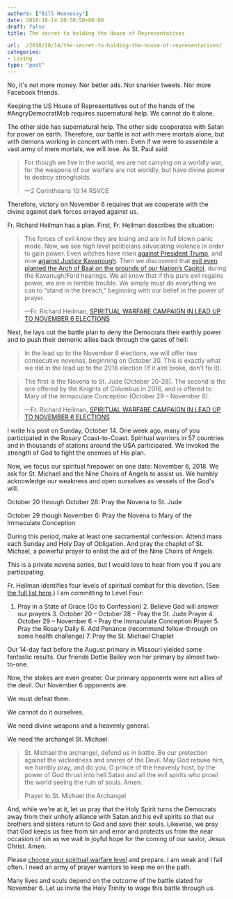```yaml
---
authors: ["Bill Hennessy"]
date: 2018-10-14 20:50:58+00:00
draft: false
title: The secret to holding the House of Representatives

url:  /2018/10/14/the-secret-to-holding-the-house-of-representatives/
categories:
- Living
type: "post"
---
```





No, it's not more money. Nor better ads. Nor snarkier tweets. Nor more Facebook friends. 







Keeping the US House of Representatives out of the hands of the #AngryDemocratMob requires supernatural help. We cannot do it alone.







The other side has supernatural help. The other side cooperates with Satan for power on earth. Therefore, our battle is not with mere mortals alone, but with demons working in concert with men. Even if we were to assemble a vast army of mere mortals, we will lose. As St. Paul said:







> For though we live in the world, we are not carrying on a worldly war, for the weapons of our warfare are not worldly, but have divine power to destroy strongholds.
> 
> —2 Corintheans 10:14 RSVCE







Therefore, victory on November 6 requires that we cooperate with the divine against dark forces arrayed against us. 







Fr. Richard Heilman has a plan. First, Fr. Heilman describes the situation:







> The forces of evil know they are losing and are in full blown panic mode. Now, we see high level politicians advocating violence in order to gain power. Even witches have risen [against President Trump](https://www.romancatholicman.com/saint-patricks-lorica-protection-president-trump/), and now [against Justice Kavanough](https://www1.cbn.com/cbnnews/us/2018/october/witches-launching-a-ritual-to-hex-brett-kavanaugh-still-working-to-bindtrump). Then we discovered that [evil even planted the Arch of Baal on the grounds of our Nation’s Capitol](https://www.youtube.com/watch?v=BnCGN7ZlPTM), during the Kavanugh/Ford hearings. We all know that if this pure evil regains power, we are in terrible trouble. We simply must do everything we can to “stand in the breach,” beginning with our belief in the power of prayer.
> 
> —Fr. Richard Heilman, [SPIRITUAL WARFARE CAMPAIGN IN LEAD UP TO NOVEMBER 6 ELECTIONS](https://www.romancatholicman.com/spiritual-warfare-campaign-in-lead-up-to-november-6-elections/)







Next, he lays out the battle plan to deny the Democrats their earthly power and to push their demonic allies back through the gates of hell:







> In the lead up to the November 6 elections, we will offer two consecutive novenas, beginning on October 20. This is exactly what we did in the lead up to the 2016 election (If it aint broke, don’t fix it).
> 
> 







> The first is the Novena to St. Jude (October 20-28). The second is the one offered by the Knights of Columbus in 2016, and is offered to Mary of the Immaculate Conception (October 29 – November 6).
> 
> —Fr. Richard Heilman, [SPIRITUAL WARFARE CAMPAIGN IN LEAD UP TO NOVEMBER 6 ELECTIONS](https://www.romancatholicman.com/spiritual-warfare-campaign-in-lead-up-to-november-6-elections/)







I write his post on Sunday, October 14. One week ago, many of you participated in the Rosary Coast-to-Coast. Spiritual warriors in 57 countries and in thousands of stations around the USA participated. We invoked the strength of God to fight the enemies of His plan. 







Now, we focus our spiritual firepower on one date: November 6, 2018. We ask for St. Michael and the Nine Choirs of Angels to assist us. We humbly acknowledge our weakness and open ourselves as vessels of the God's will.







October 20 through October 28: Pray the Novena to St. Jude







October 29 though November 6: Pray the Novena to Mary of the Immaculate Conception







During this period, make at least one sacramental confession. Attend mass each Sunday and Holy Day of Obligation. And pray the chaplet of St. Michael, a powerful prayer to enlist the aid of the Nine Choirs of Angels. 







This is a private novena series, but I would love to hear from you if you are participating. 







Fr. Heilman identifies four levels of spiritual combat for this devotion. (See [the full list here](https://www.romancatholicman.com/spiritual-warfare-campaign-in-lead-up-to-november-6-elections/).) I am committing to Level Four:





  1. Pray in a State of Grace (Go to Confession)  2. Believe God will answer our prayers  3. October 20 – October 28 – Pray the St. Jude Prayer  4. October 29 – November 6 – Pray the Immaculate Conception Prayer  5. Pray the Rosary Daily  6. Add Penance (recommend follow-through on some health challenge)  7. Pray the St. Michael Chaplet





Our 14-day fast before the August primary in Missouri yielded some fantastic results. Our friends Dottie Bailey won her primary by almost two-to-one. 







Now, the stakes are even greater. Our primary opponents were not allies of the devil. Our November 6 opponents are. 







We must defeat them. 







We cannot do it ourselves. 







We need divine weapons and a heavenly general. 







We need the archangel St. Michael. 







> St. Michael the archangel, defend us in battle. Be our protection against the wickedness and snares of the Devil. May God rebuke him, we humbly pray, and do you, O prince of the heavenly host, by the power of God thrust into hell Satan and all the evil spirits who prowl the world seeing the ruin of souls. Amen.
> 
> Prayer to St. Michael the Archangel







And, while we're at it, let us pray that the Holy Spirit turns the Democrats away from their unholy alliance with Satan and his evil spirits so that our brothers and sisters return to God and save their souls. Likewise, we pray that God keeps us free from sin and error and protects us from the near occasion of sin as we wait in joyful hope for the coming of our savior, Jesus Christ. Amen.







Please [choose your spiritual warfare level](https://www.romancatholicman.com/spiritual-warfare-campaign-in-lead-up-to-november-6-elections/) and prepare. I am weak and I fail often. I need an army of prayer warriors to keep me on the path. 







Many lives and souls depend on the outcome of the battle slated for November 6. Let us invite the Holy Trinity to wage this battle through us.



